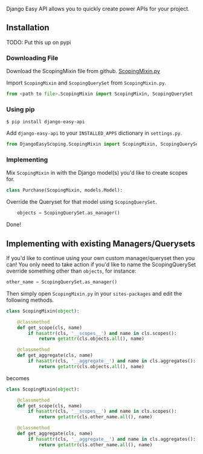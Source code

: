 Django Easy API allows you to quickly create power APIs for your project.

## Installation

TODO: Put this up on pypi

### Downloading File

Download the ScopingMixin file from github.
[ScopingMixin.py](http://github.com/net-prophet/django-easy-scoping/blob/master/DjangoEasyScoping/DjangoEasyScoping/ScopingMixin.py)

Import `ScopingMixin` and `ScopingQuerySet` from `ScopingMixin.py`.
```python
from <path to file>.ScopingMixin import ScopingMixin, ScopingQuerySet
```

### Using pip

`$ pip install django-easy-api`

Add `django-easy-api` to your `INSTALLED_APPS` dictionary in `settings.py`.
```python
from DjangoEasyScoping.ScopingMixin import ScopingMixin, ScopingQuerySet
```

### Implementing

Mix `ScopingMixin` in with the Django model(s) you'd like to create scopes for.
```python
class Purchase(ScopingMixin, models.Model):
```

Override the Queryset for that model using `ScopingQuerySet`.
```python
    objects = ScopingQuerySet.as_manager()
```

Done!

## Implementing with existing Managers/Querysets

If you'd like to continue using your own custom manager/queryset then you can! 
You only need to take action if you'd like to name the ScopingQuerySet override
something other than `objects`, for instance:

```python 
other_name = ScopingQuerySet.as_manager()
```

Then simply open `ScopingMixin.py` in your `sites-packages` and edit the following 
methods. 

```python
class ScopingMixin(object):

    @classmethod
    def get_scope(cls, name)
        if hasattr(cls, '__scopes__') and name in cls.scopes():
            return getattr(cls.objects.all(), name)

    @classmethod
    def get_aggregate(cls, name)
        if hasattr(cls, '__aggregate__') and name in cls.aggregates():
            return getattr(cls.objects.all(), name)
```
 becomes
```python
class ScopingMixin(object):

    @classmethod
    def get_scope(cls, name)
        if hasattr(cls, '__scopes__') and name in cls.scopes():
            return getattr(cls.other_name.all(), name)

    @classmethod
    def get_aggregate(cls, name)
        if hasattr(cls, '__aggregate__') and name in cls.aggregates():
            return getattr(cls.other_name.all(), name)
```
